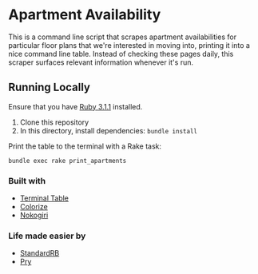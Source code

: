 # Apartment Availability

This is a command line script that scrapes apartment availabilities for particular floor plans that we're interested in moving into, printing it into a nice command line table.
Instead of checking these pages daily, this scraper surfaces relevant information whenever it's run.

## Running Locally

Ensure that you have [Ruby 3.1.1](https://www.ruby-lang.org/en/news/2022/02/18/ruby-3-1-1-released/) installed.

1. Clone this repository
2. In this directory, install dependencies: `bundle install`

Print the table to the terminal with a Rake task:

```
bundle exec rake print_apartments
```

### Built with

* [Terminal Table](https://github.com/tj/terminal-table)
* [Colorize](https://github.com/fazibear/colorize)
* [Nokogiri](https://github.com/sparklemotion/nokogiri)

### Life made easier by

* [StandardRB](https://github.com/testdouble/standardrb)
* [Pry](http://pry.github.io/)
